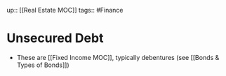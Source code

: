 up:: [[Real Estate MOC]]
tags:: #Finance 
# Unsecured Debt
- These are [[Fixed Income MOC]], typically debentures (see [[Bonds & Types of Bonds]])